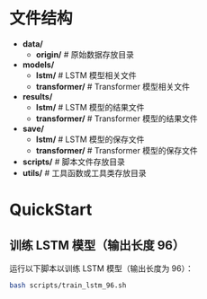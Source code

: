 # 文件结构

- **data/**
  - **origin/**          # 原始数据存放目录
- **models/**
  - **lstm/**            # LSTM 模型相关文件
  - **transformer/**     # Transformer 模型相关文件
- **results/**
  - **lstm/**            # LSTM 模型的结果文件
  - **transformer/**     # Transformer 模型的结果文件
- **save/**
  - **lstm/**            # LSTM 模型的保存文件
  - **transformer/**     # Transformer 模型的保存文件
- **scripts/**           # 脚本文件存放目录
- **utils/**             # 工具函数或工具类存放目录

# QuickStart

## 训练 LSTM 模型（输出长度 96）

运行以下脚本以训练 LSTM 模型（输出长度为 96）：

```bash
bash scripts/train_lstm_96.sh
```
